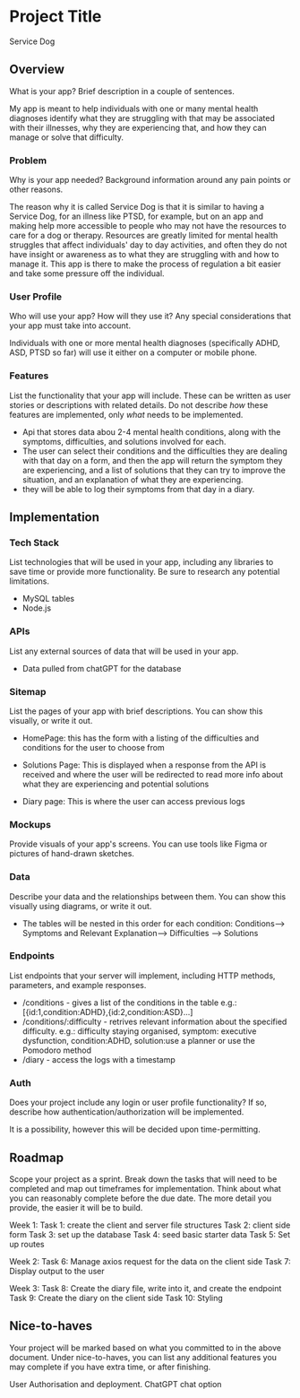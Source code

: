 # Project Title
Service Dog
## Overview

What is your app? Brief description in a couple of sentences.

My app is meant to help individuals with one or many mental health diagnoses identify what they are struggling with that may be associated with their illnesses, why they are experiencing that, and how they can manage or solve that difficulty. 
### Problem

Why is your app needed? Background information around any pain points or other reasons.

The reason why it is called Service Dog is that it is similar to having a Service Dog, for an illness like PTSD, for example, but on an app and making help more accessible to people who may not have the resources to care for a dog or therapy. Resources are greatly limited for mental health struggles that affect individuals' day to day activities, and often they do not have insight or awareness as to what they are struggling with and how to manage it. This app is there to make the process of regulation a bit easier and take some pressure off the individual.
### User Profile

Who will use your app? How will they use it? Any special considerations that your app must take into account.

Individuals with one or more mental health diagnoses (specifically ADHD, ASD, PTSD so far) will use it either on a computer or mobile phone.

### Features

List the functionality that your app will include. These can be written as user stories or descriptions with related details. Do not describe _how_ these features are implemented, only _what_ needs to be implemented.

- Api that stores data abou 2-4 mental health conditions, along with the symptoms, difficulties, and solutions involved for each.
- The user can select their conditions and the difficulties they are dealing with that day on a form, and then the app will return the symptom they are experiencing, and a list of solutions that they can try to improve the situation, and an explanation of what they are experiencing.
- they will be able to log their symptoms from that day in a diary.

## Implementation

### Tech Stack

List technologies that will be used in your app, including any libraries to save time or provide more functionality. Be sure to research any potential limitations.


- MySQL tables
- Node.js

### APIs

List any external sources of data that will be used in your app.

- Data pulled from chatGPT for the database

### Sitemap

List the pages of your app with brief descriptions. You can show this visually, or write it out.

- HomePage: this has the form with a listing of the difficulties and conditions for the user to choose from
- Solutions Page: This is displayed when a response from the API is received and where the user will be redirected to read more info about what they are experiencing and potential solutions

- Diary page: This is where the user can access previous logs

### Mockups

Provide visuals of your app's screens. You can use tools like Figma or pictures of hand-drawn sketches.

### Data

Describe your data and the relationships between them. You can show this visually using diagrams, or write it out. 

- The tables will be nested in this order for each condition:
Conditions--> Symptoms and Relevant Explanation--> Difficulties --> Solutions 

### Endpoints

List endpoints that your server will implement, including HTTP methods, parameters, and example responses.
- /conditions - gives a list of the conditions in the table e.g.:[{id:1,condition:ADHD},{id:2,condition:ASD}...]
- /conditions/:difficulty - retrives relevant information about the specified difficulty. e.g.: difficulty staying organised, symptom: executive dysfunction, condition:ADHD, solution:use a planner or use the Pomodoro method
- /diary - access the logs with a timestamp


### Auth

Does your project include any login or user profile functionality? If so, describe how authentication/authorization will be implemented.

It is a possibility, however this will be decided upon time-permitting.

## Roadmap

Scope your project as a sprint. Break down the tasks that will need to be completed and map out timeframes for implementation. Think about what you can reasonably complete before the due date. The more detail you provide, the easier it will be to build.

Week 1:
Task 1: create the client and server file structures
Task 2: client side form
Task 3: set up the database
Task 4: seed basic starter data
Task 5: Set up routes

Week 2:
Task 6: Manage axios request for the data on the client side
Task 7: Display output to the user

Week 3:
Task 8: Create the diary file, write into it, and create the endpoint
Task 9: Create the diary on the client side
Task 10: Styling

## Nice-to-haves

Your project will be marked based on what you committed to in the above document. Under nice-to-haves, you can list any additional features you may complete if you have extra time, or after finishing.

User Authorisation and deployment.
ChatGPT chat option